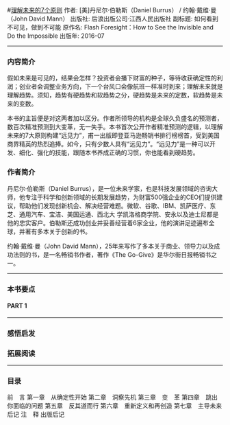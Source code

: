 #[理解未来的7个原则](https://book.douban.com/subject/26816874/)
作者: [美]丹尼尔·伯勒斯（Daniel Burrus） / 约翰·戴维·曼（John David Mann）
出版社: 后浪出版公司·江西人民出版社
副标题: 如何看到不可见，做到不可能
原作名: Flash Foresight：How to See the Invisible and Do the Impossible
出版年: 2016-07
***
### 内容简介 
假如未来是可见的，结果会怎样？投资者会播下财富的种子，等待收获确定性的利润；创业者会调整业务方向，下一个台风口会像航班一样准时到来；理解未来就是理解趋势。须知，趋势有硬趋势和软趋势之分，硬趋势是未来的定数，软趋势是未来的变数。

本书的主旨便是对这两者加以区分。作者所领导的机构是全球久负盛名的预测者，数百次精准预测到大变革，无一失手。本书首次公开作者精准预测的逻辑，以理解未来的7大原则构建“远见力”，甫一出版即登亚马逊畅销书排行榜榜首，受到美国商界精英的热烈追捧。如今，只有少数人具有“远见力”。“远见力”是一种可以开发、细化、强化的技能，跟随本书养成正确的习惯，你也能看到硬趋势。

### 作者简介 
丹尼尔·伯勒斯（Daniel Burrus），是一位未来学家，也是科技发展领域的咨询大师，他专注于科学和创新领域的长期发展趋势，为财富500强企业的CEO们提供建议，帮助他们发现创新机会、解决经营难题。微软、谷歌、IBM、凯萨医疗、东芝、通用汽车、宝洁、美国运通、西北大 学凯洛格商学院、安永以及迪士尼都是他的忠实客户。伯勒斯还成功创业并妥善经营着6家企业，他的演讲足迹遍布全球，并著有多本关于创新的书。

约翰·戴维·曼（John David Mann），25年来写作了多本关于商业、领导力以及成功法则的书，是一名畅销书作者，著作《The Go-Give》是华尔街日报畅销书之一。

***
### 本书要点
#### PART 1 
***
### 感悟启发
### 拓展阅读
***
### 目录
前　言
第一章　从确定性开始
第二章　洞察先机
第三章　变　革
第四章　跳出你面临的问题
第五章　反其道而行
第六章　重新定义和再创造
第七章　主导未来
后记
注　释
出版后记